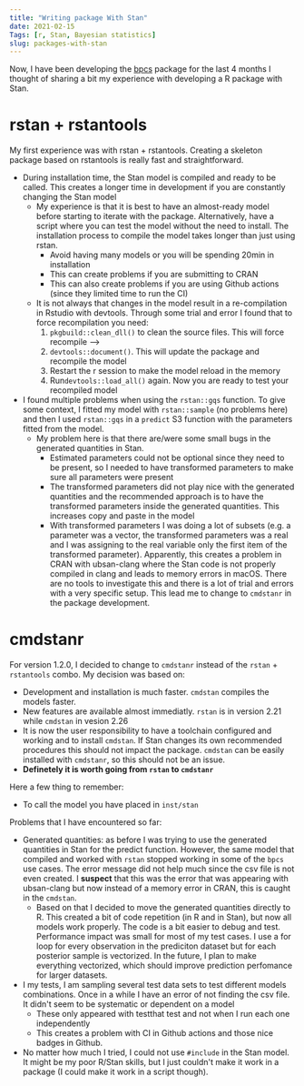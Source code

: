 ```yaml
---
title: "Writing package With Stan"
date: 2021-02-15
Tags: [r, Stan, Bayesian statistics]
slug: packages-with-stan
---
```


Now, I have been developing the [bpcs](https://github.com/davidissamattos/bpcs) package for the last 4 months I thought of sharing a bit my experience with developing a R package with Stan.

# rstan + rstantools

My first experience was with rstan + rstantools. Creating a skeleton package based on rstantools is really fast and straightforward. 

* During installation time, the Stan model is compiled and ready to be called. This creates a longer time in development if you are constantly changing the Stan model
  * My experience is that it is best to have an almost-ready model before starting to iterate with the package. Alternatively, have a script where you can test the model without the need to install. The installation process to compile the model takes longer than just using rstan.
    * Avoid having many models or you will be spending 20min in installation
    * This can create problems if you are submitting to CRAN
    * This can also create problems if you are using Github actions (since they limited time to run the CI)
  * It is not always that changes in the model result in a re-compilation in Rstudio with devtools. Through some trial and error I found that to force recompilation you need:
    1. `pkgbuild::clean_dll()` to clean the source files. This will force recompile -->
    2. `devtools::document()`. This will update the package and recompile the model
    3. Restart the r session to make the model reload in the memory
    4. Run`devtools::load_all()` again. Now you are ready to test your recompiled model
* I found multiple problems when using the `rstan::gqs` function. To give some context, I fitted my model with `rstan::sample` (no problems here) and then I used `rstan::gqs` in a `predict` S3 function with the parameters fitted from the model.
  * My problem here is that there are/were some small bugs in the generated quantities in Stan. 
    * Estimated parameters could not be optional since they need to be present, so I needed to have transformed parameters to make sure all parameters were present
    * The transformed parameters did not play nice with the generated quantities and the recommended approach is to have the transformed parameters inside the generated quantities. This increases copy and paste in the model
    * With transformed parameters I was doing a lot of subsets (e.g. a parameter was a vector, the transformed parameters was a real and I was assigning to the real variable only the first item of the transformed parameter). Apparently, this creates a problem in CRAN with ubsan-clang where the Stan code is not properly compiled in clang and leads to memory errors in macOS. There are no tools to investigate this and there is a lot of trial and errors with a very specific setup. This lead me to change to `cmdstanr` in the package development.



# cmdstanr

For version 1.2.0, I decided to change to `cmdstanr` instead of the `rstan` + `rstantools` combo. My decision was based on:

* Development and installation is much faster.  `cmdstan` compiles the models faster.
* New features are available almost immediatly. `rstan` is in version 2.21 while `cmdstan` in vesion 2.26
* It is now the user responsibility to have a toolchain configured and working and to install `cmdstan`. If Stan changes its own recommended procedures this should not impact the package. `cmdstan` can be easily installed with `cmdstanr`, so this should not be an issue.
* **Definetely it is worth going from `rstan` to `cmdstanr`**

Here a few thing to remember:

* To call the model you have placed in `inst/stan`

Problems that I have encountered so far:

* Generated quantities: as before I was trying to use the generated quantities in Stan for the predict function. However, the same model that compiled and worked with `rstan` stopped working in some of the `bpcs` use cases. The error message did not help much since the csv file is not even created. I **suspect** that this was the error that was appearing with ubsan-clang but now instead of a memory error in CRAN, this is caught in the `cmdstan`.
  * Based on that I decided to move the generated quantities directly to R. This created a bit of code repetition (in R and in Stan), but now all models work properly. The code is a bit easier to debug and test. Performance impact was small for most of my test cases. I use a for loop for every observation in the prediciton dataset but for each posterior sample is vectorized. In the future, I plan to make everything vectorized, which should improve prediction perfomance for larger datasets. 
* I my tests, I am sampling several test data sets to test different models combinations. Once in a while I have an error of not finding the csv file. It didn't seem to be systematic or dependent on a model
  * These only appeared with testthat test and not when I run each one independently 
  * This creates a problem with CI in Github actions and those nice badges in Github.
* No matter how much I tried, I could not use `#include` in the Stan model. It might be my poor R/Stan skills, but I just couldn't make it work in a package (I could make it work in a script though).
